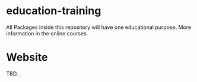 # education-training
All Packages inside this repository will have one educational purpose. More information in the online courses.

# Website

TBD.
